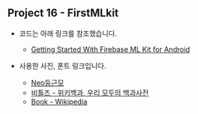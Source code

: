## Project 16 - FirstMLkit

* 코드는 아래 링크를 참조했습니다.

  * [Getting Started With Firebase ML Kit for Android][reflink1]

  [reflink1]: https://code.tutsplus.com/tutorials/getting-started-with-firebase-ml-kit-for-android--cms-31305
 
* 사용한 사진, 폰트 링크입니다.
  * [Neo둥근모][reflink5]

  [reflink5]: https://github.com/Dalgona/neodgm
  
  * [비틀즈 - 위키백과, 우리 모두의 백과사전][link6]
  
  [link6]: https://ko.wikipedia.org/wiki/%EB%B9%84%ED%8B%80%EC%A6%88#/media/%ED%8C%8C%EC%9D%BC:The_Fabs.JPG
  
  * [Book - Wikipedia][link7]
  
  [link7]: https://en.wikipedia.org/wiki/Book#/media/File:Amazon_Kindle_3.JPG
  
  
